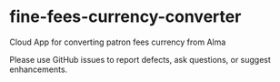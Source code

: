 # fine-fees-currency-converter
 Cloud App for converting patron fees currency from Alma



Please use GitHub issues to report defects, ask questions, or suggest enhancements.

 
